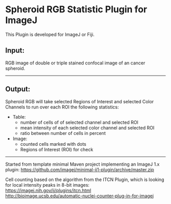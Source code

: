 Spheroid RGB Statistic Plugin for ImageJ
========================================

This Plugin is developed for ImageJ or Fiji.

Input:
------
RGB image of double or triple stained confocal image of an cancer spheroid.

---

Output:
-------
Spheroid RGB will take selected Regions of Interest and selected Color
Channels to run over each ROI the following statistics:
- Table:
    - number of cells of of selected channel and selected ROI
    - mean intensity of each selected color channel and selected ROI
    - ratio between number of cells in percent
- Image:
    - counted cells marked with dots
    - Regions of Interest (ROI) for check

---

Started from template minimal Maven project implementing an ImageJ 1.x plugin:
https://github.com/imagej/minimal-ij1-plugin/archive/master.zip

Cell counting based on the algorithm from the ITCN Plugin, which is looking for local intensity peaks in 8-bit images:
https://imagej.nih.gov/ij/plugins/itcn.html
http://bioimage.ucsb.edu/automatic-nuclei-counter-plug-in-for-imagej
